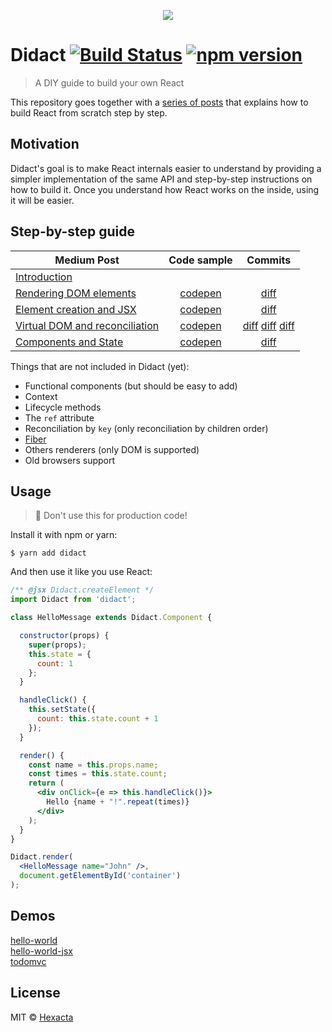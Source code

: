 <p align="center"><img src="https://cloud.githubusercontent.com/assets/1911623/26426031/5176c348-40ad-11e7-9f1a-1e2f8840b562.jpeg"></p>

# Didact [![Build Status](https://travis-ci.org/hexacta/didact.svg?branch=master)](https://travis-ci.org/hexacta/didact) [![npm version](https://img.shields.io/npm/v/didact.svg?style=flat)](https://www.npmjs.com/package/didact)
 
> A DIY guide to build your own React

This repository goes together with a [series of posts](https://engineering.hexacta.com/didact-learning-how-react-works-by-building-it-from-scratch-51007984e5c5) that explains how to build React from scratch step by step.  


## Motivation

Didact's goal is to make React internals easier to understand by providing a simpler implementation of the same API and step-by-step instructions on how to build it. Once you understand how React works on the inside, using it will be easier. 

## Step-by-step guide

| Medium Post | Code sample | Commits |
| --- | :---: | :---: |
| [Introduction](https://engineering.hexacta.com/didact-learning-how-react-works-by-building-it-from-scratch-51007984e5c5) |  |  | 
| [Rendering DOM elements](https://engineering.hexacta.com/didact-rendering-dom-elements-91c9aa08323b) | [codepen](https://codepen.io/pomber/pen/eWbwBq?editors=0010) | [diff](https://github.com/hexacta/didact/commit/fc4d360d91a1e68f0442d39dbce5b9cca5a08f24) |
| [Element creation and JSX](https://engineering.hexacta.com/didact-element-creation-and-jsx-d05171c55c56) | [codepen](https://codepen.io/pomber/pen/xdmoWE?editors=0010) | [diff](https://github.com/hexacta/didact/commit/15010f8e7b8b54841d1e2dd9eacf7b3c06b1a24b) |
| [Virtual DOM and reconciliation](https://engineering.hexacta.com/didact-instances-reconciliation-and-virtual-dom-9316d650f1d0) | [codepen](https://codepen.io/pomber/pen/WjLqYW?editors=0010)  | [diff](https://github.com/hexacta/didact/commit/8eb7ffd6f5e210526fb4c274c4f60d609fe2f810) [diff](https://github.com/hexacta/didact/commit/6f5fdb7331ed77ba497fa5917d920eafe1f4c8dc) [diff](https://github.com/hexacta/didact/commit/35619a039d48171a6e6c53bd433ed049f2d718cb) |
| [Components and State](https://engineering.hexacta.com/didact-components-and-state-53ab4c900e37) | [codepen](https://codepen.io/pomber/pen/RVqBrx) | [diff](https://github.com/hexacta/didact/commit/2e290ff5c486b8a3f361abcbc6e36e2c21db30b8) |

Things that are not included in Didact (yet):  
- Functional components (but should be easy to add)
- Context
- Lifecycle methods
- The `ref` attribute
- Reconciliation by `key` (only reconciliation by children order)
- [Fiber](https://facebook.github.io/react/contributing/codebase-overview.html#fiber-reconciler)
- Others renderers (only DOM is supported)
- Old browsers support

## Usage
> 🚧 Don't use this for production code!

Install it with npm or yarn:  

```
$ yarn add didact
```

And then use it like you use React:  

```jsx
/** @jsx Didact.createElement */
import Didact from 'didact';

class HelloMessage extends Didact.Component {

  constructor(props) {
    super(props);
    this.state = {
      count: 1
    };
  }

  handleClick() {
    this.setState({
      count: this.state.count + 1
    });
  }

  render() {
    const name = this.props.name;
    const times = this.state.count;
    return (
      <div onClick={e => this.handleClick()}>
        Hello {name + "!".repeat(times)}
      </div>
    );
  }
}

Didact.render(
  <HelloMessage name="John" />,
  document.getElementById('container')
);
```

## Demos
[hello-world](https://rawgit.com/hexacta/didact/master/examples/hello-world/index.html)  
[hello-world-jsx](https://rawgit.com/hexacta/didact/master/examples/hello-world-jsx/index.html)  
[todomvc](https://didact-todomvc.surge.sh)  

## License

MIT © [Hexacta](https://www.hexacta.com)
